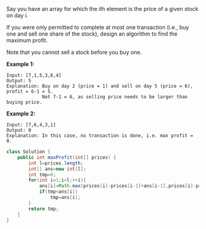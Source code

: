 Say you have an array for which the *i*th element is the price of a given stock on day *i*.

If you were only permitted to complete at most one transaction (i.e., buy one and sell one share of the stock), design an algorithm to find the maximum profit.

Note that you cannot sell a stock before you buy one.

**Example 1:**

```
Input: [7,1,5,3,6,4]
Output: 5
Explanation: Buy on day 2 (price = 1) and sell on day 5 (price = 6), profit = 6-1 = 5.
             Not 7-1 = 6, as selling price needs to be larger than buying price.
```

**Example 2:**

```
Input: [7,6,4,3,1]
Output: 0
Explanation: In this case, no transaction is done, i.e. max profit = 0.
```



```Java
class Solution {
    public int maxProfit(int[] prices) {
        int l=prices.length;
        int[] ans=new int[l];
        int tmp=0;
        for(int i=1;i<l;++i){
            ans[i]=Math.max(prices[i]-prices[i-1]+ans[i-1],prices[i]-prices[i-1]);
            if(tmp<ans[i])
                tmp=ans[i];
        }
        return tmp;
    }
}
```

